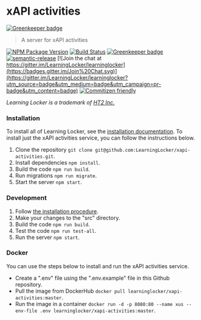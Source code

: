 # xAPI activities

[![Greenkeeper badge](https://badges.greenkeeper.io/LearningLocker/xapi-activities.svg)](https://greenkeeper.io/)
> A server for xAPI activities

[![NPM Package Version](https://badge.fury.io/js/xapi-activities.svg)](https://www.npmjs.com/package/xapi-activities)
[![Build Status](https://travis-ci.org/LearningLocker/xapi-activities.svg?branch=master)](https://travis-ci.org/LearningLocker/xapi-activities)
[![Greenkeeper badge](https://badges.greenkeeper.io/LearningLocker/xapi-activities.svg)](https://greenkeeper.io/)
[![semantic-release](https://img.shields.io/badge/%20%20%F0%9F%93%A6%F0%9F%9A%80-semantic--release-e10079.svg)](https://github.com/semantic-release/semantic-release)
[![Join the chat at https://gitter.im/LearningLocker/learninglocker](https://badges.gitter.im/Join%20Chat.svg)](https://gitter.im/LearningLocker/learninglocker?utm_source=badge&utm_medium=badge&utm_campaign=pr-badge&utm_content=badge)
[![Commitizen friendly](https://img.shields.io/badge/commitizen-friendly-brightgreen.svg)](http://commitizen.github.io/cz-cli/)

*Learning Locker is a trademark of [HT2 Inc.](http://ht2labs.com)*

### Installation
To install all of Learning Locker, see the [installation documentation](http://docs.learninglocker.net/guides-installing/). To install just the xAPI activities service, you can follow the instructions below.

1. Clone the repository `git clone git@github.com:LearningLocker/xapi-activities.git`.
1. Install dependencies `npm install`.
1. Build the code `npm run build`.
1. Run migrations `npm run migrate`.
1. Start the server `npm start`.

### Development
1. Follow [the installation procedure](#installation).
1. Make your changes to the "src" directory.
1. Build the code `npm run build`.
1. Test the code `npm run test-all`.
1. Run the server `npm start`.

### Docker
You can use the steps below to install and run the xAPI activities service.

- Create a ".env" file using the ".env.example" file in this Github repository.
- Pull the image from DockerHub `docker pull learninglocker/xapi-activities:master`.
- Run the image in a container `docker run -d -p 8080:80 --name xus --env-file .env learninglocker/xapi-activities:master`.
